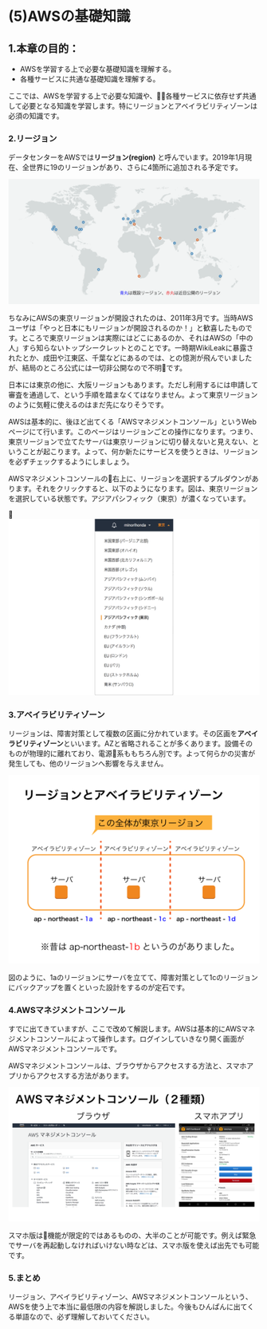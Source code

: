 # (5)AWSの基礎知識

## 1.本章の目的：

- AWSを学習する上で必要な基礎知識を理解する。
- 各種サービスに共通な基礎知識を理解する。



ここでは、AWSを学習する上で必要な知識や、各種サービスに依存せず共通して必要となる知識を学習します。特にリージョンとアベイラビリティゾーンは必須の知識です。

### 2.リージョン

データセンターをAWSでは**リージョン(region)** と呼んでいます。2019年1月現在、全世界に19のリージョンがあり、さらに4箇所に追加される予定です。

![図5-1. 全世界のリージョン](5-01.png)

ちなみにAWSの東京リージョンが開設されたのは、2011年3月です。当時AWSユーザは「やっと日本にもリージョンが開設されるのか！」と歓喜したものです。ところで東京リージョンは実際にはどこにあるのか、それはAWSの「中の人」すら知らないトップシークレットとのことです。一時期WikiLeakに暴露されたとか、成田や江東区、千葉などにあるのでは、との憶測が飛んでいましたが、結局のところ公式には一切非公開なので不明です。

日本には東京の他に、大阪リージョンもあります。ただし利用するには申請して審査を通過して、という手順を踏まなくてはなりません。よって東京リージョンのように気軽に使えるのはまだ先になりそうです。

AWSは基本的に、後ほど出てくる「AWSマネジメントコンソール」というWebページにて行います。このページはリージョンごとの操作になります。つまり、東京リージョンで立てたサーバは東京リージョンに切り替えないと見えない、ということが起こります。よって、何か新たにサービスを使うときは、リージョンを必ずチェックするようにしましょう。

AWSマネジメントコンソールの右上に、リージョンを選択するプルダウンがあります。それをクリックすると、以下のようになります。図は、東京リージョンを選択している状態です。アジアパシフィック（東京）が濃くなっています。

![図5-3. リージョン選択](5-02.png)

### 3.アベイラビリティゾーン

リージョンは、障害対策として複数の区画に分かれています。その区画を**アベイラビリティゾーン**といいます。AZと省略されることが多くあります。設備そのものが物理的に離れており、電源系ももちろん別です。よって何らかの災害が発生しても、他のリージョンへ影響を与えません。

![図5-2. リージョンとアベイラビリティゾーン](5-03.png)

図のように、1aのリージョンにサーバを立てて、障害対策として1cのリージョンにバックアップを置くといった設計をするのが定石です。

### 4.AWSマネジメントコンソール

すでに出てきていますが、ここで改めて解説します。AWSは基本的にAWSマネジメントコンソールによって操作します。ログインしていきなり開く画面がAWSマネジメントコンソールです。

AWSマネジメントコンソールは、ブラウザからアクセスする方法と、スマホアプリからアクセスする方法があります。

![図5-4. AWSマネジメントコンソール](5-04.png)

スマホ版は機能が限定的ではあるものの、大半のことが可能です。例えば緊急でサーバを再起動しなければいけない時などは、スマホ版を使えば出先でも可能です。

### 5.まとめ

リージョン、アベイラビリティゾーン、AWSマネジメントコンソールという、AWSを使う上で本当に最低限の内容を解説しました。今後もひんぱんに出てくる単語なので、必ず理解しておいてください。
